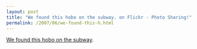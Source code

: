 ```yaml
---
layout: post
title: "We found this hobo on the subway. on Flickr - Photo Sharing!"
permalink: /2007/06/we-found-this-h.html
---
```


<p><a href="http://www.flickr.com/photos/dorkmaster/665234131/in/photostream/" title="We found this hobo on the subway. on Flickr - Photo Sharing!">We found this hobo on the subway</a>.</p>



